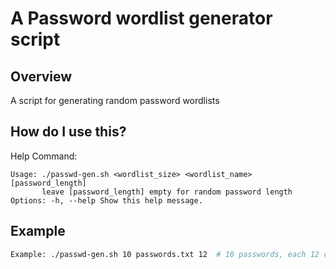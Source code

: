 # A Password wordlist generator script

## Overview
A script for generating random password wordlists

## How do I use this?
Help Command:
```
Usage: ./passwd-gen.sh <wordlist_size> <wordlist_name> [password_length]
       leave [password_length] empty for random password length
Options: -h, --help Show this help message.
```

## Example
```bash
Example: ./passwd-gen.sh 10 passwords.txt 12  # 10 passwords, each 12 chars.

